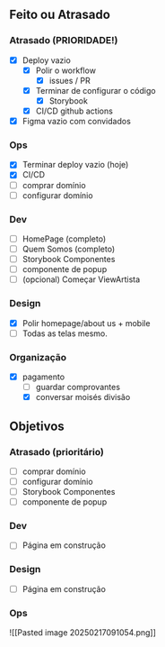 ## Feito ou Atrasado
### Atrasado (PRIORIDADE!)
- [x] Deploy vazio
	- [x] Polir o workflow
		- [x] issues / PR
	- [x] Terminar de configurar o código
		- [x] Storybook
	- [x] CI/CD github actions
- [x] Figma vazio com convidados

### Ops
- [x] Terminar deploy vazio (hoje)
- [x] CI/CD
- [ ] comprar domínio
- [ ] configurar domínio

### Dev
- [ ] HomePage (completo)
- [ ] Quem Somos (completo)
- [ ] Storybook Componentes
- [ ] componente de popup
- [ ] (opcional) Começar ViewArtista

### Design
- [x] Polir homepage/about us + mobile
- [ ] Todas as telas mesmo.

### Organização
- [x] pagamento
	- [ ] guardar comprovantes
	- [x] conversar moisés divisão

## Objetivos

### Atrasado (prioritário)
- [ ] comprar domínio
- [ ] configurar domínio
- [ ] Storybook Componentes
- [ ] componente de popup

### Dev
- [ ] Página em construção

### Design
- [ ] Página em construção

### Ops

![[Pasted image 20250217091054.png]]